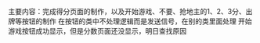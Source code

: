 主要内容：完成得分页面的制作，以及开始游戏、不要、抢地主的1、2、3分、出牌等按钮的制作
在按钮的类中不处理逻辑而是发送信号，在别的类里面处理
开始游戏按钮成功显示，但是分数页面还没显示，明日查找原因
